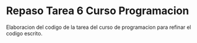 # Repaso Tarea 6 Curso Programacion
 Elaboracion del codigo de la tarea del curso de programacion para refinar el codigo escrito.
